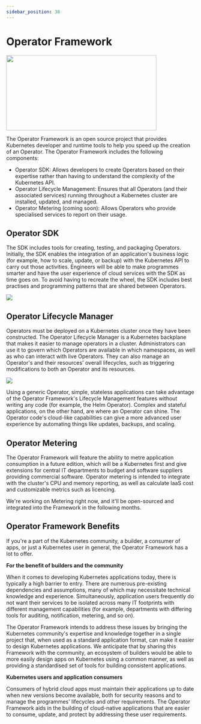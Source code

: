 ```yaml
---
sidebar_position: 38
---
```

# Operator Framework


  <img src="https://github.com/mayankkuthar/Reference-Images/blob/main/ofw.png?raw=true" height="200" width= "400"/>



The Operator Framework is an open source project that provides Kubernetes developer and runtime tools to help you speed up the creation of an Operator. 
The Operator Framework includes the following components:
- Operator SDK: Allows developers to create Operators based on their expertise rather than having to understand the complexity of the Kubernetes API.
- Operator Lifecycle Management: Ensures that all Operators (and their associated services) running throughout a Kubernetes cluster are installed, updated, and managed.
- Operator Metering (coming soon): Allows Operators who provide specialised services to report on their usage.

## Operator SDK

The SDK includes tools for creating, testing, and packaging Operators. Initially, the SDK enables the integration of an application's business logic 
(for example, how to scale, update, or backup) with the Kubernetes API to carry out those activities. Engineers will be able to make programmes smarter and have the 
user experience of cloud services with the SDK as time goes on. To avoid having to recreate the wheel, the SDK includes best practises and programming patterns that are 
shared between Operators.


<img src="https://user-images.githubusercontent.com/39026182/135660524-6afcfd16-7a60-41f6-a2ca-dc11a0513a80.png"/>


## Operator Lifecycle Manager

Operators must be deployed on a Kubernetes cluster once they have been constructed. The Operator Lifecycle Manager is a Kubernetes backplane that makes it easier to manage 
operators in a cluster. Administrators can use it to govern which Operators are available in which namespaces, as well as who can interact with live Operators. They can also 
manage an Operator's and their resources' overall lifecycles, such as triggering modifications to both an Operator and its resources.


<img src="https://github.com/mayankkuthar/Reference-Images/blob/main/OperatorFramework3.png?raw=true"/>


Using a generic Operator, simple, stateless applications can take advantage of the Operator Framework's Lifecycle Management features without writing any code (for example, 
the Helm Operator). Complex and stateful applications, on the other hand, are where an Operator can shine. The Operator code's cloud-like capabilities can give a more advanced 
user experience by automating things like updates, backups, and scaling.

## Operator Metering

The Operator Framework will feature the ability to metre application consumption in a future edition, which will be a Kubernetes first and give extensions for central IT 
departments to budget and software suppliers providing commercial software. Operator metering is intended to integrate with the cluster's CPU and memory reporting, as well as
calculate IaaS cost and customizable metrics such as licencing.

We're working on Metering right now, and it'll be open-sourced and integrated into the Framework in the following months.

## Operator Framework Benefits

If you're a part of the Kubernetes community, a builder, a consumer of apps, or just a Kubernetes user in general, the Operator Framework has a lot to offer.

**For the benefit of builders and the community**

When it comes to developing Kubernetes applications today, there is typically a high barrier to entry. There are numerous pre-existing dependencies and assumptions, 
many of which may necessitate technical knowledge and experience. Simultaneously, application users frequently do not want their services to be isolated across many IT 
footprints with different management capabilities (for example, departments with differing tools for auditing, notification, metering, and so on).

The Operator Framework intends to address these issues by bringing the Kubernetes community's expertise and knowledge together in a single project that, when used as a
standard application format, can make it easier to design Kubernetes applications. We anticipate that by sharing this Framework with the community, an ecosystem of builders
would be able to more easily design apps on Kubernetes using a common manner, as well as providing a standardised set of tools for building consistent applications.

**Kubernetes users and application consumers**

Consumers of hybrid cloud apps must maintain their applications up to date when new versions become available, both for security reasons and to manage the programmes'
lifecycles and other requirements. The Operator Framework aids in the building of cloud-native applications that are easier to consume, update, and protect by addressing 
these user requirements.
